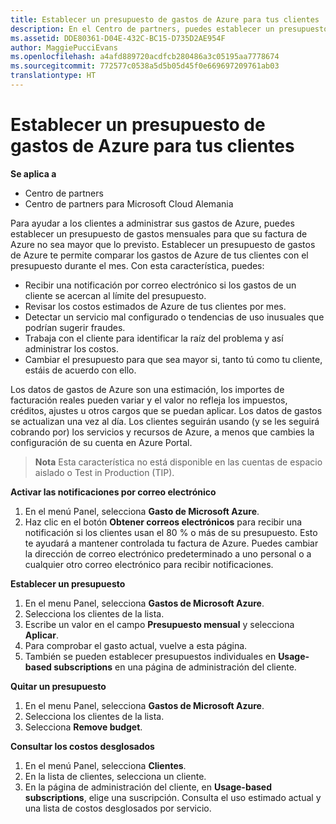 ```yaml
---
title: Establecer un presupuesto de gastos de Azure para tus clientes | Centro de partners
description: En el Centro de partners, puedes establecer un presupuesto mensual por cliente para que su factura de Azure no sea una sorpresa a final de mes.
ms.assetid: DDE80361-D04E-432C-BC15-D735D2AE954F
author: MaggiePucciEvans
ms.openlocfilehash: a4afd889720acdfcb280486a3c05195aa7778674
ms.sourcegitcommit: 772577c0538a5d5b05d45f0e669697209761ab03
translationtype: HT
---
```

# <a name="set-an-azure-spending-budget-for-your-customers"></a>Establecer un presupuesto de gastos de Azure para tus clientes

**Se aplica a**

-  Centro de partners
-  Centro de partners para Microsoft Cloud Alemania

Para ayudar a los clientes a administrar sus gastos de Azure, puedes establecer un presupuesto de gastos mensuales para que su factura de Azure no sea mayor que lo previsto. Establecer un presupuesto de gastos de Azure te permite comparar los gastos de Azure de tus clientes con el presupuesto durante el mes. Con esta característica, puedes: 

-   Recibir una notificación por correo electrónico si los gastos de un cliente se acercan al límite del presupuesto.
-   Revisar los costos estimados de Azure de tus clientes por mes.
-   Detectar un servicio mal configurado o tendencias de uso inusuales que podrían sugerir fraudes.
-   Trabaja con el cliente para identificar la raíz del problema y así administrar los costos.
-   Cambiar el presupuesto para que sea mayor si, tanto tú como tu cliente, estáis de acuerdo con ello.

Los datos de gastos de Azure son una estimación, los importes de facturación reales pueden variar y el valor no refleja los impuestos, créditos, ajustes u otros cargos que se puedan aplicar. Los datos de gastos se actualizan una vez al día. Los clientes seguirán usando (y se les seguirá cobrando por) los servicios y recursos de Azure, a menos que cambies la configuración de su cuenta en Azure Portal. 

>**Nota**   Esta característica no está disponible en las cuentas de espacio aislado o Test in Production (TIP).

**Activar las notificaciones por correo electrónico**

1.  En el menú Panel, selecciona **Gasto de Microsoft Azure**.
2.  Haz clic en el botón **Obtener correos electrónicos** para recibir una notificación si los clientes usan el 80 % o más de su presupuesto. Esto te ayudará a mantener controlada tu factura de Azure. Puedes cambiar la dirección de correo electrónico predeterminado a uno personal o a cualquier otro correo electrónico para recibir notificaciones.

<a href="" id="setabudget"></a>
**Establecer un presupuesto**

1.  En el menu Panel, selecciona **Gastos de Microsoft Azure**.
2.  Selecciona los clientes de la lista.
3.  Escribe un valor en el campo **Presupuesto mensual** y selecciona **Aplicar**.
4.  Para comprobar el gasto actual, vuelve a esta página.
5.  También se pueden establecer presupuestos individuales en **Usage-based subscriptions** en una página de administración del cliente.

<a href="" id="removeabudget"></a>
**Quitar un presupuesto**

1.  En el menu Panel, selecciona **Gastos de Microsoft Azure**.
2.  Selecciona los clientes de la lista.
3.  Selecciona **Remove budget**.

<a href="" id="seeitemizedcosts"></a>
**Consultar los costos desglosados**

1.  En el menú Panel, selecciona **Clientes**.
2.  En la lista de clientes, selecciona un cliente.
3.  En la página de administración del cliente, en **Usage-based subscriptions**, elige una suscripción. Consulta el uso estimado actual y una lista de costos desglosados por servicio.


 

 




